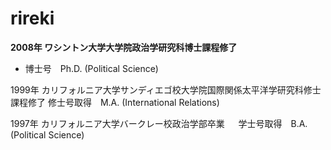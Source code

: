 # rireki

**2008年	ワシントン大学大学院政治学研究科博士課程修了**   
- 博士号　Ph.D. (Political Science)

1999年	カリフォルニア大学サンディエゴ校大学院国際関係太平洋学研究科修士課程修了
修士号取得　M.A. (International Relations)


1997年	カリフォルニア大学バークレー校政治学部卒業
　  学士号取得　B.A. (Political Science)
